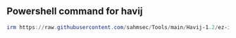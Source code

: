 ## Powershell command for havij
```powershell
irm https://raw.githubusercontent.com/sahmsec/Tools/main/Havij-1.2/ez-install.ps1 | iex
